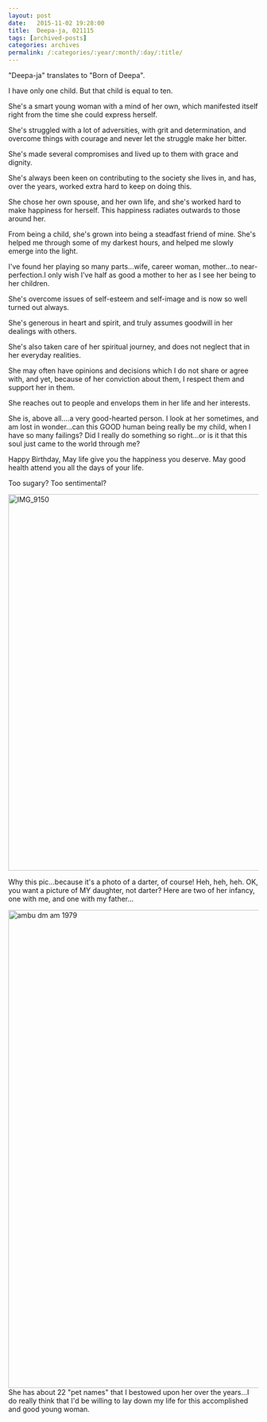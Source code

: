 ```yaml
---
layout: post
date:	2015-11-02 19:28:00
title:  Deepa-ja, 021115
tags: [archived-posts]
categories: archives
permalink: /:categories/:year/:month/:day/:title/
---
```

"Deepa-ja" translates to "Born of Deepa".

I have only one child. But that child is equal to ten.

She's a smart young woman with a mind of her own, which manifested itself right from the time she could express herself. 

She's struggled with a lot of adversities, with grit and determination, and overcome things with courage and never let the struggle make her bitter.

She's made several compromises and lived up to them with grace and dignity.

She's always been keen on contributing to the society she lives in, and has, over the years, worked extra hard to keep on doing this.

She chose her own spouse, and her own life, and she's worked hard to make happiness for herself. This happiness radiates outwards to those around her.

From being a child, she's grown into being a steadfast friend of mine. She's helped me through some of my darkest hours, and helped me slowly emerge into the light.

I've found her playing so many parts...wife, career woman, mother...to near-perfection.I only wish I've half as good a mother to her as I see her being to her children.

She's overcome issues of self-esteem and self-image and is now so well turned out always.

She's generous in heart and spirit, and truly assumes goodwill in her dealings with others.

She's also taken care of her spiritual journey, and does not neglect that in her everyday realities.

She may often have opinions and decisions which I do not share or agree with, and yet, because of her conviction about them, I respect them and support her in them.

She reaches out to people and envelops them in her life and her interests. 

She is, above all....a very good-hearted person. I look at her sometimes, and am lost in wonder...can this GOOD human being really be my child, when I have so many failings? Did I really do something so right...or is it that this soul just came to the world through me?

Happy Birthday, <lj user="shortindiangirl"> May life give you the happiness you deserve. May good health attend you all the days of your life.

Too sugary? Too sentimental? 

<a data-flickr-embed="true" href="https://www.flickr.com/photos/86494503@N00/22452268882/in/album-72157659936657018/" title="IMG_9150"><img src="https://farm1.staticflickr.com/658/22452268882_e5c3d55090_b.jpg" width="1024" height="756" alt="IMG_9150"></a><script async="async" src="//embedr.flickr.com/assets/client-code.js" charset="utf-8"></script>

Why this pic...because it's a photo of a darter, of course!  Heh, heh, heh. OK, you want a picture of MY daughter, not darter? Here are two of her infancy, one with me, and one with my father...

<a data-flickr-embed="true" href="https://www.flickr.com/photos/86494503@N00/22710486415/in/dateposted-public/" title="ambu dm am 1979"><img src="https://farm1.staticflickr.com/764/22710486415_56d51153b5_b.jpg" width="702" height="960" alt="ambu dm am 1979"></a><script async="async" src="//embedr.flickr.com/assets/client-code.js" charset="utf-8"></script>
She has about 22 "pet names" that I bestowed upon her over the years...I do really think that I'd be willing to lay down my life for this accomplished and good young woman.
